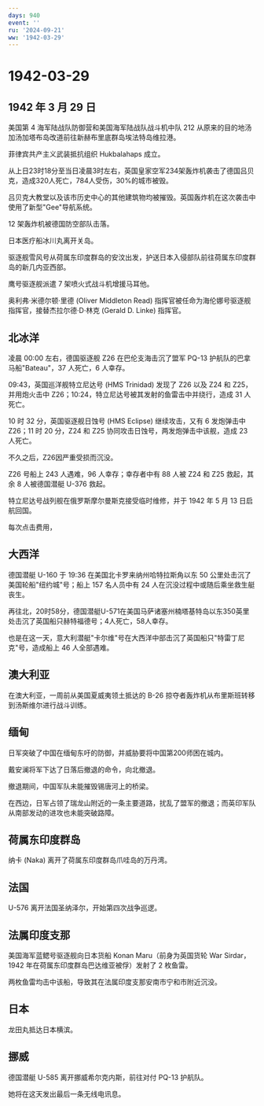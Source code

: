 ```yaml
---
days: 940
event: ''
ru: '2024-09-21'
ww: '1942-03-29'
---
```


# 1942-03-29

## 1942 年 3 月 29 日

美国第 4 海军陆战队防御营和美国海军陆战队战斗机中队 212
从原来的目的地汤加汤加塔布岛改道前往新赫布里底群岛埃法特岛维拉港。

菲律宾共产主义武装抵抗组织 Hukbalahaps 成立。

从上日23时18分至当日凌晨3时左右，英国皇家空军234架轰炸机袭击了德国吕贝克，造成320人死亡，784人受伤，30%的城市被毁。

吕贝克大教堂以及该市历史中心的其他建筑物均被摧毁。英国轰炸机在这次袭击中使用了新型"Gee"导航系统。

12 架轰炸机被德国防空部队击落。

日本医疗船冰川丸离开关岛。

驱逐舰雪风号从荷属东印度群岛的安汶出发，护送日本入侵部队前往荷属东印度群岛的新几内亚西部。

鹰号驱逐舰派遣 7 架喷火式战斗机增援马耳他。

奥利弗·米德尔顿·里德 (Oliver Middleton Read)
指挥官被任命为海伦娜号驱逐舰指挥官，接替杰拉尔德·D·林克 (Gerald D.
Linke) 指挥官。

## 北冰洋

凌晨 00:00 左右，德国驱逐舰 Z26 在巴伦支海击沉了盟军 PQ-13
护航队的巴拿马船"Bateau"，37 人死亡，6 人幸存。

09:43，英国巡洋舰特立尼达号 (HMS Trinidad) 发现了 Z26 以及 Z24 和
Z25，并用炮火击中 Z26；10:24，特立尼达号被其发射的鱼雷击中并绕行，造成
31 人死亡。

10 时 32 分，英国驱逐舰日蚀号 (HMS Eclipse) 继续攻击，又有 6 发炮弹击中
Z26；11 时 20 分，Z24 和 Z25 协同攻击日蚀号，两发炮弹击中该舰，造成 23
人死亡。

不久之后，Z26因严重受损而沉没。

Z26 号船上 243 人遇难，96 人幸存；幸存者中有 88 人被 Z24 和 Z25
救起，其余 8 人被德国潜艇 U-376 救起。

特立尼达号战列舰在俄罗斯摩尔曼斯克接受临时维修，并于 1942 年 5 月 13
日启航回国。

每次点击费用，

## 大西洋

德国潜艇 U-160 于 19:36 在美国北卡罗来纳州哈特拉斯角以东 50
公里处击沉了美国轮船"纽约城"号；船上 157 名人员中有 24
人在沉没过程中或随后乘坐救生艇丧生。

再往北，20时58分，德国潜艇U-571在美国马萨诸塞州楠塔基特岛以东350英里处击沉了英国船只赫特福德号；4人死亡，58人幸存。

也是在这一天，意大利潜艇"卡尔维"号在大西洋中部击沉了英国船只"特雷丁尼克"号，造成船上
46 人全部遇难。

## 澳大利亚

在澳大利亚，一周前从美国夏威夷领土抵达的 B-26
掠夺者轰炸机从布里斯班转移到汤斯维尔进行战斗训练。

## 缅甸

日军突破了中国在缅甸东吁的防御，并威胁要将中国第200师困在城内。

戴安澜将军下达了日落后撤退的命令，向北撤退。

撤退期间，中国军队未能摧毁锡唐河上的桥梁。

在西边，日军占领了瑞龙山附近的一条主要道路，扰乱了盟军的撤退；而英印军队从南部发动的进攻也未能突破路障。

## 荷属东印度群岛

纳卡 (Naka) 离开了荷属东印度群岛爪哇岛的万丹湾。

## 法国

U-576 离开法国圣纳泽尔，开始第四次战争巡逻。

## 法属印度支那

美国海军蓝鳃号驱逐舰向日本货船 Konan Maru（前身为英国货轮 War
Sirdar，1942 年在荷属东印度群岛巴达维亚被俘）发射了 2 枚鱼雷。

两枚鱼雷均击中该船，导致其在法属印度支那安南市宁和市附近沉没。

## 日本

龙田丸抵达日本横滨。

## 挪威

德国潜艇 U-585 离开挪威希尔克内斯，前往对付 PQ-13 护航队。

她将在这天发出最后一条无线电讯息。